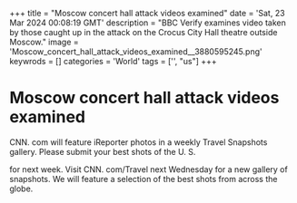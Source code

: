 +++
title = "Moscow concert hall attack videos examined"
date = 'Sat, 23 Mar 2024 00:08:19 GMT'
description = "BBC Verify examines video taken by those caught up in the attack on the Crocus City Hall theatre outside Moscow."
image = 'Moscow_concert_hall_attack_videos_examined__3880595245.png'
keywrods =  []
categories = 'World'
tags = ['', "us"]
+++

# Moscow concert hall attack videos examined

CNN.
com will feature iReporter photos in a weekly Travel Snapshots gallery.
Please submit your best shots of the U.
S.

for next week.
Visit CNN.
com/Travel next Wednesday for a new gallery of snapshots.
We will feature a selection of the best shots from across the globe.


